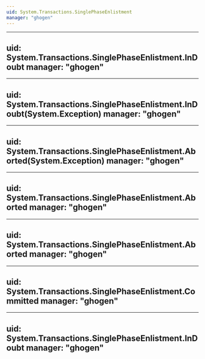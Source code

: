 ```yaml
---
uid: System.Transactions.SinglePhaseEnlistment
manager: "ghogen"
---
```


---
uid: System.Transactions.SinglePhaseEnlistment.InDoubt
manager: "ghogen"
---

---
uid: System.Transactions.SinglePhaseEnlistment.InDoubt(System.Exception)
manager: "ghogen"
---

---
uid: System.Transactions.SinglePhaseEnlistment.Aborted(System.Exception)
manager: "ghogen"
---

---
uid: System.Transactions.SinglePhaseEnlistment.Aborted
manager: "ghogen"
---

---
uid: System.Transactions.SinglePhaseEnlistment.Aborted
manager: "ghogen"
---

---
uid: System.Transactions.SinglePhaseEnlistment.Committed
manager: "ghogen"
---

---
uid: System.Transactions.SinglePhaseEnlistment.InDoubt
manager: "ghogen"
---
